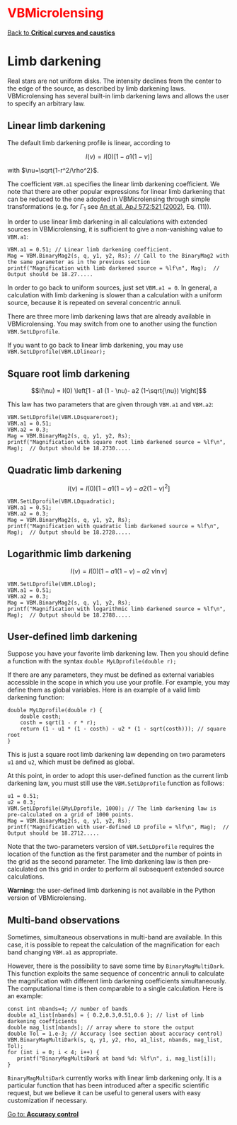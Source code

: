 # <span style="color:red">VBMicrolensing</span>

[Back to **Critical curves and caustics**](CriticalCurvesAndCaustics.md)

# Limb darkening

Real stars are not uniform disks. The intensity declines from the center to the edge of the source, as described by limb darkening laws. VBMicrolensing has several built-in limb darkening laws and allows the user to specify an arbitrary law.

## Linear limb darkening

The default limb darkening profile is linear, according to

$$ I(\nu) = I(0) \left[1 - a1 (1 - \nu)\right] $$

with $\nu=\sqrt{1-r^2/\rho^2}$.

The coefficient `VBM.a1` specifies the linear limb darkening coefficient. We note that there are other popular expressions for linear limb darkening that can be reduced to the one adopted in VBMicrolensing through simple transformations (e.g. for $\Gamma_1$ see [An et al. ApJ 572:521 (2002)](https://ui.adsabs.harvard.edu/abs/2002ApJ...572..521A/abstract), Eq. (11)).

In order to use linear limb darkening in all calculations with extended sources in VBMicrolensing, it is sufficient to give a non-vanishing value to `VBM.a1`:

```
VBM.a1 = 0.51; // Linear limb darkening coefficient. 
Mag = VBM.BinaryMag2(s, q, y1, y2, Rs); // Call to the BinaryMag2 with the same parameter as in the previous section
printf("Magnification with limb darkened source = %lf\n", Mag);  // Output should be 18.27.....
```

In order to go back to uniform sources, just set `VBM.a1 = 0`. In general, a calculation with limb darkening is slower than a calculation with a uniform source, because it is repeated on several concentric annuli.

There are three more limb darkening laws that are already available in VBMicrolensing. You may switch from one to another using the function `VBM.SetLDprofile`.

If you want to go back to linear limb darkening,  you may use ```VBM.SetLDprofile(VBM.LDlinear);```

## Square root limb darkening

$$I(\nu) = I(0) \left[1 - a1 (1 - \nu)- a2 (1-\sqrt{\nu}) \right]$$

This law has two parameters that are given through `VBM.a1` and `VBM.a2`:

```
VBM.SetLDprofile(VBM.LDsquareroot); 
VBM.a1 = 0.51;
VBM.a2 = 0.3;
Mag = VBM.BinaryMag2(s, q, y1, y2, Rs);
printf("Magnification with square root limb darkened source = %lf\n", Mag);  // Output should be 18.2730.....
```

## Quadratic limb darkening

$$I(\nu) = I(0) \left[1 - a1 (1 - \nu)- a2 (1-\nu)^2 \right]$$

```
VBM.SetLDprofile(VBM.LDquadratic); 
VBM.a1 = 0.51;
VBM.a2 = 0.3;
Mag = VBM.BinaryMag2(s, q, y1, y2, Rs);
printf("Magnification with quadratic limb darkened source = %lf\n", Mag);  // Output should be 18.2728.....
```

## Logarithmic limb darkening

$$I(\nu) = I(0) \left[ 1 - a1 (1 - \nu)- a2 ~ \nu \ln{\nu} \right]$$

```
VBM.SetLDprofile(VBM.LDlog); 
VBM.a1 = 0.51;
VBM.a2 = 0.3;
Mag = VBM.BinaryMag2(s, q, y1, y2, Rs);
printf("Magnification with logarithmic limb darkened source = %lf\n", Mag);  // Output should be 18.2788.....
```

## User-defined limb darkening

Suppose you have your favorite limb darkening law. Then you should define a function with the syntax `double MyLDprofile(double r);`

If there are any parameters, they must be defined as external variables accessible in the scope in which you use your profile. For example, you may define them as global variables. Here is an example of a valid limb darkening function:

```
double MyLDprofile(double r) {
	double costh;
	costh = sqrt(1 - r * r);
	return (1 - u1 * (1 - costh) - u2 * (1 - sqrt(costh))); // square root
}
```

This is just a square root limb darkening law depending on two parameters `u1` and `u2`, which must be defined as global.

At this point, in order to adopt this user-defined function as the current limb darkening law, you must still use the ```VBM.SetLDprofile``` function as follows:

```
u1 = 0.51;
u2 = 0.3;
VBM.SetLDprofile(&MyLDprofile, 1000); // The limb darkening law is pre-calculated on a grid of 1000 points.
Mag = VBM.BinaryMag2(s, q, y1, y2, Rs);
printf("Magnification with user-defined LD profile = %lf\n", Mag);  // Output should be 18.2712.....
```

Note that the two-parameters version of ```VBM.SetLDprofile``` requires the location of the function as the first parameter and the number of points in the grid as the second parameter. The limb darkening law is then pre-calculated on this grid in order to perform all subsequent extended source calculations.

**Warning**: the user-defined limb darkening is not available in the Python version of VBMicrolensing.

## Multi-band observations

Sometimes, simultaneous observations in multi-band are available. In this case, it is possible to repeat the calculation of the magnification for each band changing `VBM.a1` as appropriate. 

However, there is the possibility to save some time by `BinaryMagMultiDark`. This function exploits the same sequence of concentric annuli to calculate the magnification with different limb darkening coefficients simultaneously. The computational time is then comparable to a single calculation. Here is an example:

```
const int nbands=4; // number of bands
double a1_list[nbands] = { 0.2,0.3,0.51,0.6 }; // list of limb darkening coefficients
double mag_list[nbands]; // array where to store the output
double Tol = 1.e-3; // Accuracy (see section about accuracy control)
VBM.BinaryMagMultiDark(s, q, y1, y2, rho, a1_list, nbands, mag_list, Tol);
for (int i = 0; i < 4; i++) {
   printf("BinaryMagMultiDark at band %d: %lf\n", i, mag_list[i]);
}
```

`BinaryMagMultiDark` currently works with linear limb darkening only. It is a particular function that has been introduced after a specific scientific request, but we believe it can be useful to general users with easy customization if necessary.

[Go to: **Accuracy control**](AccuracyControl.md)
